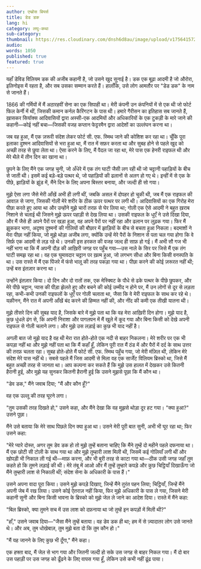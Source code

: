 ```yaml
---
author: एम्ब्रोस बियर्स
title: डेड डक
lang: hi
category: लघु-कथा
sub-category:
thumbnail: https://res.cloudinary.com/dnsh6d8au/image/upload/v1756415720/A-Man-with-Two-Lives_vn4pi8.jpg
audio:
words: 1050
published: true
featured: true
---
```


यहाँ डेविड विलियम डक की अजीब कहानी है, जो उसने खुद सुनाई है। डक एक बूढ़ा आदमी है जो औरोरा, इलिनोइस में रहता है, और सब उसका सम्मान करते हैं। हालाँकि, उसे लोग आमतौर पर "डेड डक" के नाम से जानते हैं।

1866 की गर्मियों में मैं अठारहवीं सेना का एक सिपाही था। मेरी कंपनी उन कंपनियों में से एक थी जो फोर्ट फिल केर्नी में थीं, जिसकी कमान कर्नल कैरिंगटन के पास थी। हमारे गैरीसन का इतिहास सब जानते हैं, ख़ासकर सियॉक्स आदिवासियों द्वारा अस्सी-एक आदमियों और अधिकारियों के एक टुकड़ी के मारे जाने की कहानी—कोई नहीं बचा—जिसकी वजह कप्तान फेट्टरमैन द्वारा आदेशों का उल्लंघन करना था।

जब वह हुआ, मैं एक ज़रूरी संदेश लेकर फोर्ट सी. एफ. स्मिथ जाने की कोशिश कर रहा था। चूँकि पूरा इलाका दुश्मन आदिवासियों से भरा हुआ था, मैं रात में सफ़र करता था और सुबह होने से पहले खुद को अच्छी तरह से छुपा लेता था। ऐसा करने के लिए, मैं पैदल जा रहा था, मेरे पास एक हेनरी राइफल थी और मेरे थैले में तीन दिन का खाना था।

छुपने के लिए मैंने एक जगह चुनी, जो अँधेरे में एक तंग घाटी जैसी लग रही थी जो चट्टानी पहाड़ियों के बीच से जाती थी। इसमें कई बड़े-बड़े पत्थर थे, जो पहाड़ियों की ढलानों से अलग हो गए थे। इन्हीं में से एक के पीछे, झाड़ियों के झुंड में, मैंने दिन के लिए अपना बिस्तर बनाया, और जल्दी ही सो गया।

मुझे ऐसा लगा जैसे मेरी आँखें अभी ही लगी थीं, जबकि असल में दोपहर हो चुकी थी, जब मैं एक राइफल की आवाज़ से जागा, जिसकी गोली मेरे शरीर के ठीक ऊपर पत्थर पर लगी थी। आदिवासियों का एक गिरोह मेरा पीछा करते हुए आया था और उन्होंने मुझे चारों तरफ़ से घेर लिया था; गोली एक ऐसे आदमी ने बहुत ख़राब निशाने से चलाई थी जिसने मुझे ऊपर पहाड़ी से देख लिया था। उसकी राइफल के धुएँ ने उसे दिखा दिया, और मैं जैसे ही अपने पैरों पर खड़ा हुआ, वह अपने पैरों पर नहीं रहा और ढलान पर लुढ़क गया। फिर मैं झुककर भागा, अदृश्य दुश्मनों की गोलियों की बौछार में झाड़ियों के बीच से बचता हुआ निकला। बदमाशों ने मेरा पीछा नहीं किया, जो मुझे थोड़ा अजीब लगा, क्योंकि उन्हें मेरे पैरों के निशान से पता चल गया होगा कि वे सिर्फ़ एक आदमी से लड़ रहे थे। उनकी इस हरकत की वजह जल्द ही साफ़ हो गई। मैं अभी सौ गज भी नहीं भागा था कि मैं अपनी दौड़ की आख़िरी जगह पर पहुँच गया—उस नाले के सिर पर जिसे मैं एक तंग घाटी समझ रहा था। वह एक घुमावदार चट्टान पर ख़त्म हुआ, जो लगभग सीधा और बिना किसी वनस्पति के था। उस रास्ते में मैं एक पिंजरे में फंसे भालू की तरह पकड़ा गया था। पीछा करने की कोई ज़रूरत नहीं थी; उन्हें बस इंतज़ार करना था।

उन्होंने इंतज़ार किया। दो दिन और दो रातों तक, एक मेस्क्विट के पौधे से ढके पत्थर के पीछे छुपकर, और मेरे पीछे चट्टान, प्यास की पीड़ा झेलते हुए और बचने की कोई उम्मीद न होने पर, मैं उन लोगों से दूर से लड़ता रहा, कभी-कभी उनकी राइफलों के धुएँ पर गोली चलाता था, जैसा कि वे मेरी राइफल के साथ कर रहे थे। यक़ीनन, मैंने रात में अपनी आँखें बंद करने की हिम्मत नहीं की, और नींद की कमी एक तीखी यातना थी।

मुझे तीसरे दिन की सुबह याद है, जिसके बारे में मुझे पता था कि वह मेरा आख़िरी दिन होगा। मुझे याद है, कुछ धुंधले ढंग से, कि अपनी निराशा और पागलपन में मैं खुले में कूद गया और बिना किसी को देखे अपनी राइफल से गोली चलाने लगा। और मुझे उस लड़ाई का कुछ भी याद नहीं है।

अगली बात जो मुझे याद है वह थी मेरा रात होते-होते एक नदी से बाहर निकलना। मेरे शरीर पर एक भी कपड़ा नहीं था और मुझे नहीं पता था कि मैं कहाँ हूँ, लेकिन पूरी रात मैं ठंड में और पैरों में दर्द के साथ उत्तर की तरफ़ चलता रहा। सुबह होते-होते मैं फोर्ट सी. एफ. स्मिथ पहुँच गया, जो मेरी मंज़िल थी, लेकिन मेरे संदेश मेरे पास नहीं थे। सबसे पहले मैं जिस आदमी से मिला वह एक सार्जेंट विलियम ब्रिस्को था, जिसे मैं बहुत अच्छी तरह से जानता था। आप कल्पना कर सकते हैं कि मुझे उस हालत में देखकर उसे कितनी हैरानी हुई, और मुझे यह सुनकर कितनी हैरानी हुई कि उसने मुझसे पूछा कि मैं कौन था।

"डेव डक," मैंने जवाब दिया; "मैं और कौन हूँ?"

वह एक उल्लू की तरह घूरने लगा।

"तुम उसकी तरह दिखते हो," उसने कहा, और मैंने देखा कि वह मुझसे थोड़ा दूर हट गया। "क्या हुआ?" उसने पूछा।

मैंने उसे बताया कि मेरे साथ पिछले दिन क्या हुआ था। उसने मेरी पूरी बात सुनी, अभी भी घूर रहा था; फिर उसने कहा:

"मेरे प्यारे दोस्त, अगर तुम डेव डक हो तो मुझे तुम्हें बताना चाहिए कि मैंने तुम्हें दो महीने पहले दफनाया था। मैं एक छोटी सी टोली के साथ गया था और मुझे तुम्हारी लाश मिली थी, जिसमें कई गोलियाँ लगी थीं और खोपड़ी भी निकाल ली गई थी—माफ़ करना, और भी बुरी तरह से काटा गया था—ठीक उसी जगह जहाँ तुम कहते हो कि तुमने लड़ाई की थी। मेरे तंबू में आओ और मैं तुम्हें तुम्हारे कपड़े और कुछ चिट्ठियाँ दिखाऊँगा जो मैंने तुम्हारी लाश से निकाली थीं; संदेश सेना के अधिकारी के पास हैं।"

उसने अपना वादा पूरा किया। उसने मुझे कपड़े दिखाए, जिन्हें मैंने तुरंत पहन लिया; चिट्ठियाँ, जिन्हें मैंने अपनी जेब में रख लिया। उसने कोई ऐतराज़ नहीं किया, फिर मुझे अधिकारी के पास ले गया, जिसने मेरी कहानी सुनी और बिना किसी भावना के ब्रिस्को को मुझे जेल ले जाने का आदेश दिया। रास्ते में मैंने कहा:

"बिल ब्रिस्को, क्या तुमने सच में उस लाश को दफ़नाया था जो तुम्हें इन कपड़ों में मिली थी?"

"हाँ," उसने जवाब दिया—"जैसा मैंने तुम्हें बताया। वह डेव डक ही था; हम में से ज़्यादातर लोग उसे जानते थे। और अब, तुम धोखेबाज़, तुम मुझे बता दो कि तुम कौन हो।"

"मैं यह जानने के लिए कुछ भी दूँगा," मैंने कहा।

एक हफ्ता बाद, मैं जेल से भाग गया और जितनी जल्दी हो सके उस जगह से बाहर निकल गया। मैं दो बार उस पहाड़ी पर उस जगह को ढूँढने के लिए वापस गया हूँ, लेकिन उसे कभी नहीं ढूंढ पाया।
